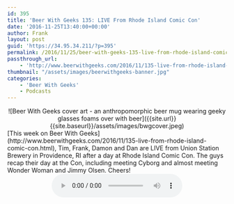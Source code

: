 ```yaml
---
id: 395
title: 'Beer With Geeks 135: LIVE From Rhode Island Comic Con'
date: '2016-11-25T13:40:00+00:00'
author: Frank
layout: post
guid: 'https://34.95.34.211/?p=395'
permalink: /2016/11/25/beer-with-geeks-135-live-from-rhode-island-comic-con/
passthrough_url:
    - 'http://www.beerwithgeeks.com/2016/11/135-live-from-rhode-island-comic-con.html'
thumbnail: "/assets/images/beerwithgeeks-banner.jpg"
categories:
    - 'Beer With Geeks'
    - Podcasts
---
```

<div markdown="1" style="text-align: center;">
![Beer With Geeks cover art - an anthropomorphic beer mug wearing geeky glasses foams over with beer]({{site.url}}{{site.baseurl}}/assets/images/bwgcover.jpeg)
</div>
[This week on Beer With Geeks](http://www.beerwithgeeks.com/2016/11/135-live-from-rhode-island-comic-con.html), Tim, Frank, Damon and Dan are LIVE from Union Station Brewery in Providence, RI after a day at Rhode Island Comic Con. The guys recap their day at the Con, including meeting Cyborg and almost meeting Wonder Woman and Jimmy Olsen. Cheers!

<div markdown="1" style="text-align: center;">
<audio controls>
  <source src="http://www.podtrac.com/pts/redirect.mp3/archive.org/download/BWG135/BWG135.mp3" type="audio/mpeg">
  Your browser does not support the audio element.
</audio>
</div>